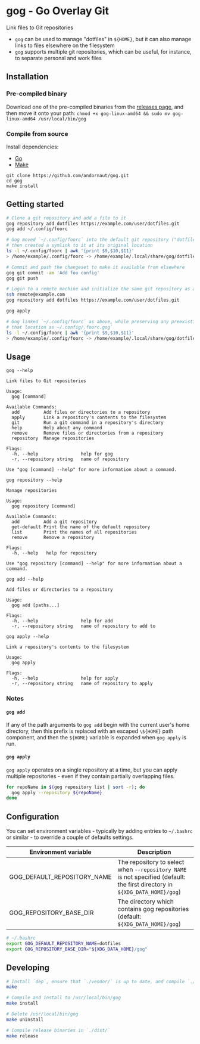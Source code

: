# gog - Go Overlay Git

Link files to Git repositories

- `gog` can be used to manage "dotfiles" in `${HOME}`, but it can also manage links to files elsewhere on the filesystem
- `gog` supports multiple git repositories, which can be useful, for instance, to separate personal and work files

## Installation

### Pre-compiled binary

Download one of the pre-compiled binaries from the
[releases page](https://github.com/andornaut/gog/releases), and then move it onto
your path: `chmod +x gog-linux-amd64 && sudo mv gog-linux-amd64 /usr/local/bin/gog`

### Compile from source

Install dependencies:

- [Go](https://golang.org/doc/install)
- [Make](https://www.gnu.org/software/make/)


```
git clone https://github.com/andornaut/gog.git
cd gog
make install
```

## Getting started

```bash
# Clone a git repository and add a file to it
gog repository add dotfiles https://example.com/user/dotfiles.git
gog add ~/.config/foorc

# Gog moved `~/.config/foorc` into the default git repository ("dotfiles") and
# then created a symlink to it at its original location 
ls -l ~/.config/foorc | awk '{print $9,$10,$11}'
> /home/example/.config/foorc -> /home/example/.local/share/gog/dotfiles/$HOME/.config/foorc

# Commit and push the changeset to make it available from elsewhere
gog git commit -am 'Add foo config'
gog git push

# Login to a remote machine and initialize the same git repository as above
ssh remote@example.com
gog repository add dotfiles https://example.com/user/dotfiles.git

gog apply

# Gog linked `~/.config/foorc` as above, while preserving any preexisting file at
# that location as ~/.config/.foorc.gog`
ls -l ~/.config/foorc | awk '{print $9,$10,$11}'
> /home/example/.config/foorc -> /home/example/.local/share/gog/dotfiles/$HOME/.config/foorc
```

## Usage

`gog --help`

```
Link files to Git repositories

Usage:
  gog [command]

Available Commands:
  add         Add files or directories to a repository
  apply       Link a repository's contents to the filesystem
  git         Run a git command in a repository's directory
  help        Help about any command
  remove      Remove files or directories from a repository
  repository  Manage repositories

Flags:
  -h, --help                help for gog
  -r, --repository string   name of repository

Use "gog [command] --help" for more information about a command.
```

`gog repository --help`

```
Manage repositories

Usage:
  gog repository [command]

Available Commands:
  add         Add a git repository
  get-default Print the name of the default repository
  list        Print the names of all repositories
  remove      Remove a repository

Flags:
  -h, --help   help for repository

Use "gog repository [command] --help" for more information about a command.
```

`gog add --help`

```
Add files or directories to a repository

Usage:
  gog add [paths...]

Flags:
  -h, --help                help for add
  -r, --repository string   name of repository to add to
```

`gog apply --help`

```
Link a repository's contents to the filesystem

Usage:
  gog apply

Flags:
  -h, --help                help for apply
  -r, --repository string   name of repository to apply
```

### Notes

#### `gog add`

If any of the path arguments to `gog add` begin with the current user's home
directory, then this prefix is replaced with an escaped `\${HOME}` path
component, and then the `${HOME}` variable is expanded when `gog apply` is run.

#### `gog apply`

`gog apply` operates on a single repository at a time, but you can apply
multiple repositories - even if they contain partially overlapping files.

```bash
for repoName in $(gog repository list | sort -r); do
  gog apply --repository ${repoName}
done
```

## Configuration

You can set environment variables - typically by adding entries to `~/.bashrc`
or similar - to override a couple of defaults settings.

Environment variable | Description
---|---
GOG_DEFAULT_REPOSITORY_NAME | The repository to select when `--repository NAME` is not specified (default: the first directory in `${XDG_DATA_HOME}/gog`)
GOG_REPOSITORY_BASE_DIR | The directory which contains gog repositories (default: `${XDG_DATA_HOME}/gog`)

```bash
# ~/.bashrc
export GOG_DEFAULT_REPOSITORY_NAME=dotfiles
export GOG_REPOSITORY_BASE_DIR="${XDG_DATA_HOME}/gog"
``` 

## Developing

```bash
# Install `dep`, ensure that `./vendor/` is up to date, and compile `./gog`
make

# Compile and install to /usr/local/bin/gog
make install

# Delete /usr/local/bin/gog
make uninstall

# Compile release binaries in `./dist/`
make release
```

